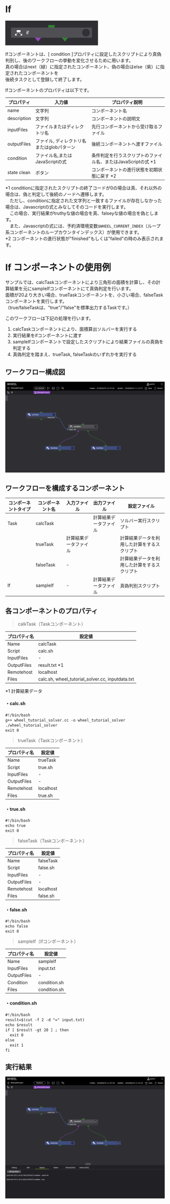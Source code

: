 # If

![img](./img/if/if.png "if")  

Ifコンポーネントは、[ condition ]プロパティに設定したスクリプトにより真偽判別し、後のワークフローの挙動を変化させるために用います。  
真の場合はnext（緑）に指定されたコンポーネント、偽の場合はelse（紫）に指定されたコンポーネントを  
後続タスクとして登録して終了します。  

Ifコンポーネントのプロパティは以下です。

| プロパティ | 入力値 | プロパティ説明 |
|----|----|----|
| name | 文字列 |  コンポーネント名 |
| description | 文字列 | コンポーネントの説明文 | 
| inputFiles | ファイルまたはディレクトリ名 | 先行コンポーネントから受け取るファイル | 
| outputFiles | ファイル, ディレクトリ名またはglobパターン | 後続コンポーネントへ渡すファイル | 
| condition | ファイル名,またはJavaScriptの式 | 条件判定を行うスクリプトのファイル名、またはJavaScriptの式 *1 | 
| state clean | ボタン | コンポーネントの進行状態を初期状態に戻す *2 | 

*1 conditionに指定されたスクリプトの終了コードが0の場合は真、それ以外の場合は、偽と判定して後続のノードへ遷移します。  
　ただし、conditionに指定された文字列と一致するファイルが存在しなかった場合は、Javascriptの式とみなしてそのコードを実行します。  
　この場合、実行結果がtruthyな値の場合を真、falseyな値の場合を偽とします。  
　また、Javascriptの式には、予約済環境変数`$WHEEL_CURRENT_INDEX`（ループ系コンポーネントのループカウンタインデックス）が使用できます。  
*2 コンポーネントの進行状態が"finished"もしくは"failed"の時のみ表示されます。

# If コンポーネントの使用例
サンプルでは、calcTaskコンポーネントにより三角形の面積を計算し、その計算結果を元にsampleIfコンポーネントにて真偽判定を行います。  
面積が20より大きい場合、trueTaskコンポーネントを、小さい場合、falseTaskコンポーネントを実行します。  
（true/falseTaskは、"true"/"false"を標準出力するTaskです。）  

このワークフローは下記の処理を行います。

1. calcTaskコンポーネントにより、面積算出ソルバーを実行する
2. 実行結果をifコンポーネントに渡す
3. sampleIfコンポーネントで設定したスクリプトにより結果ファイルの真偽を判定する
4. 真偽判定を踏まえ、trueTask, falseTaskのいずれかを実行する

## ワークフロー構成図

![img](./img/if/if_workflow.png "if_workflow")   

## ワークフローを構成するコンポーネント
| コンポーネントタイプ | コンポーネント名 | 入力ファイル | 出力ファイル | 設定ファイル |
|----|----|----|----|----|
| Task | calcTask |  | 計算結果データファイル | ソルバー実行スクリプト | 
|  | trueTask | 計算結果データファイル |  | 計算結果データを利用した計算をするスクリプト | 
|  | falseTask | - |  | 計算結果データを利用した計算をするスクリプト | 
| If | sampleIf | - | 計算結果データファイル | 真偽判別スクリプト |  

## 各コンポーネントのプロパティ

> calkTask（Taskコンポーネント）

| プロパティ名 | 設定値 |
| ---- | ---- |
| Name | calcTask |
| Script | calc.sh |
| InputFiles | - |
| OutputFiles | result.txt *1 |
| Remotehost | localhost |
| Files | calc.sh, wheel_tutorial_solver.cc, inputdata.txt |  

*1 計算結果データ

#### ・calc.sh

```
#!/bin/bash
g++ wheel_tutorial_solver.cc -o wheel_tutorial_solver  
./wheel_tutorial_solver  
exit 0
```

> trueTask（Taskコンポーネント）

| プロパティ名 | 設定値 |
| ---- | ---- |
| Name | trueTask |
| Script | true.sh |
| InputFiles | - |
| OutputFiles | - |
| Remotehost | localhost |
| Files | true.sh |  

#### ・true.sh

```
#!/bin/bash  
echo true  
exit 0
```

> falseTask（Taskコンポーネント）

| プロパティ名 | 設定値 |
| ---- | ---- |
| Name | falseTask |
| Script | false.sh |
| InputFiles | - |
| OutputFiles | - |
| Remotehost | localhost |
| Files | false.sh |  

#### ・false.sh

```
#!/bin/bash  
echo false  
exit 0
```

> sampleIf（ifコンポーネント）

| プロパティ名 | 設定値 |
| ---- | ---- |
| Name | sampleIf |
| InputFiles | input.txt |
| OutputFiles | - |
| Condition | condition.sh |
| Files | condition.sh |  

#### ・condition.sh

```
#!/bin/bash
result=$(cut -f 2 -d "=" input.txt)
echo $result
if [ $result -gt 20 ] ; then
  exit 0
else
  exit 1
fi 
```

## 実行結果

![img](./img/if/if_workflow_result.png "if_workflow_result")   
